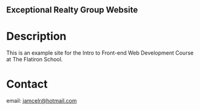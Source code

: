 Exceptional Realty Group Website
---

# Description

This is an example site for the Intro to Front-end Web Development Course at The Flatiron School.

# Contact 

email: jamcelr@hotmail.com